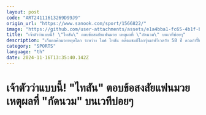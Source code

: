 ```yaml
---
layout: post
code: "ART24111613269D99J9"
origin_url: "https://www.sanook.com/sport/1566822/"
image: "https://github.com/user-attachments/assets/e1a4bba1-fc65-4b1f-b398-5bd3343042ba"
title: "เจ้าตัวว่าแบบนี้! \"ไทสัน\" ตอบข้อสงสัยแฟนมวย เหตุผลที่ \"กัดนวม\" บนเวทีบ่อยๆ"
description: "เก็บตกศึกมวยหยุดโลก ระหว่าง ไมค์ ไทสัน อดีตแชมป์โลกรุ่นเฮฟวีเวตวัย 58 ปี ดวลกำปั้นกับ เจก พอล ยูทูบเบอร์ชื่อดังวัย 27 ปี ที่มีคนติดตามมากกว่า 20 ล้านคน"
category: "SPORTS"
language: "th"
date: 2024-11-16T13:35:40.142Z
---
```


# เจ้าตัวว่าแบบนี้! "ไทสัน" ตอบข้อสงสัยแฟนมวย เหตุผลที่ "กัดนวม" บนเวทีบ่อยๆ